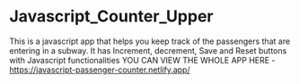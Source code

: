 # Javascript_Counter_Upper
This is a javascript app that helps you keep track of the passengers that  are entering in a subway. It has Increment, decrement, Save and Reset buttons with Javascript functionalities
YOU CAN VIEW THE WHOLE APP HERE - https://javascript-passenger-counter.netlify.app/
